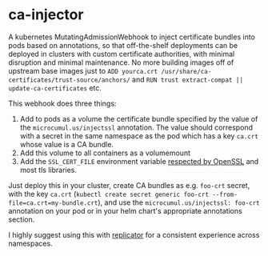 # ca-injector

A kubernetes MutatingAdmissionWebhook to inject certificate bundles into pods
based on annotations, so that off-the-shelf deployments can be deployed in
clusters with custom certificate authorities, with minimal disruption and
minimal maintenance. No more building images off of upstream base images just to
`ADD yourca.crt /usr/share/ca-certificates/trust-source/anchors/` and `RUN trust
extract-compat || update-ca-certificates` etc.

This webhook does three things:

1. Add to pods as a volume the certificate bundle specified by the value of the
   `microcumul.us/injectssl` annotation. The value should correspond with a
   secret in the same namespace as the pod which has a key `ca.crt` whose value
   is a CA bundle.
1. Add this volume to all containers as a volumemount
1. Add the `SSL_CERT_FILE` environment variable [respected by
   OpenSSL](https://www.openssl.org/docs/man1.1.0/man3/SSL_CTX_set_default_verify_paths.html)
   and most tls libraries.

Just deploy this in your cluster, create CA bundles as e.g. `foo-crt` secret,
with the key `ca.crt` (`kubectl create secret generic foo-crt
--from-file=ca.crt=my-bundle.crt`), and use the `microcumul.us/injectssl:
foo-crt` annotation on your pod or in your helm chart's appropriate annotations
section.

I highly suggest using this with
[replicator](https://github.com/mittwald/kubernetes-replicator) for a consistent
experience across namespaces.
